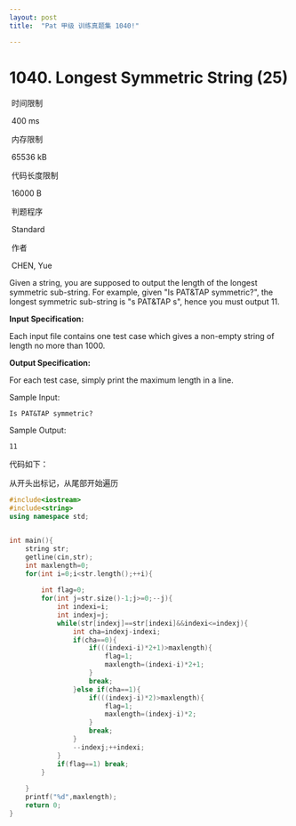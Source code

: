 ```yaml
---
layout: post
title:  "Pat 甲级 训练真题集 1040!"

---
```

# 1040. Longest Symmetric String (25)

​    时间限制  

​    400 ms

​    内存限制  

​    65536 kB

​    代码长度限制  

​    16000 B

​      判题程序    

​      Standard    

​      作者    

​      CHEN, Yue

Given a string, you are supposed to output the length of the longest symmetric sub-string. For example, given "Is PAT&TAP symmetric?", the longest symmetric sub-string is "s PAT&TAP s", hence you must output 11.

**Input Specification:**

Each input file contains one test case which gives a non-empty string of length no more than 1000.

**Output Specification:**

For each test case, simply print the maximum length in a line.

Sample Input:

```
Is PAT&TAP symmetric?

```

Sample Output:

```
11
```

代码如下：

从开头出标记，从尾部开始遍历

```c++
#include<iostream> 
#include<string>
using namespace std;


int main(){
	string str;
	getline(cin,str);
	int maxlength=0;
	for(int i=0;i<str.length();++i){
		
		int flag=0;
		for(int j=str.size()-1;j>=0;--j){
			int indexi=i;
			int indexj=j;
			while(str[indexj]==str[indexi]&&indexi<=indexj){
				int cha=indexj-indexi;				
				if(cha==0){					
					if(((indexi-i)*2+1)>maxlength){
						flag=1;
						maxlength=(indexi-i)*2+1;
					}
					break;
				}else if(cha==1){					
					if(((indexj-i)*2)>maxlength){
						flag=1;
						maxlength=(indexj-i)*2;
					}
					break;
				}
				--indexj;++indexi;				
			}
			if(flag==1) break;	
		}
		
	}
	printf("%d",maxlength);
	return 0;
}
```




